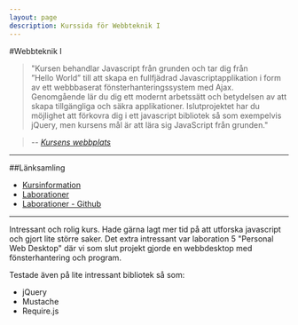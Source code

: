 ```yaml
---
layout: page
description: Kurssida för Webbteknik I
---
```

#Webbteknik I

>"Kursen behandlar Javascript från grunden och tar dig från ”Hello&nbsp;World”
>till att skapa en fullfjädrad Javascriptapplikation i form av ett webbbaserat
>fönsterhanteringssystem med Ajax. Genomgående lär du dig ett modernt arbetssätt
>och betydelsen av att skapa tillgängliga och säkra applikationer. Islutprojektet
>har du möjlighet att förkovra dig i ett javascript bibliotek så
>som exempelvis jQuery, men kursens mål är att lära sig JavaScript från grunden."

> -- <cite>[Kursens webbplats](https://coursepress.lnu.se/kurs/webbteknik-i/)</cite>

---
##Länksamling

- [Kursinformation](https://coursepress.lnu.se/kurs/webbteknik-i/)
- [Laborationer](http://rk222ev.github.io/1dv403/)
- [Laborationer - Github](https://github.com/rk222ev/1dv403)

---

Intressant och rolig kurs. Hade gärna lagt mer tid på att utforska javascript och gjort lite större saker.
Det extra intressant var laboration 5 "Personal Web Desktop" där vi som slut projekt gjorde en webbdesktop med fönsterhantering och program.

Testade även på lite intressant bibliotek så som:

- jQuery
- Mustache
- Require.js
